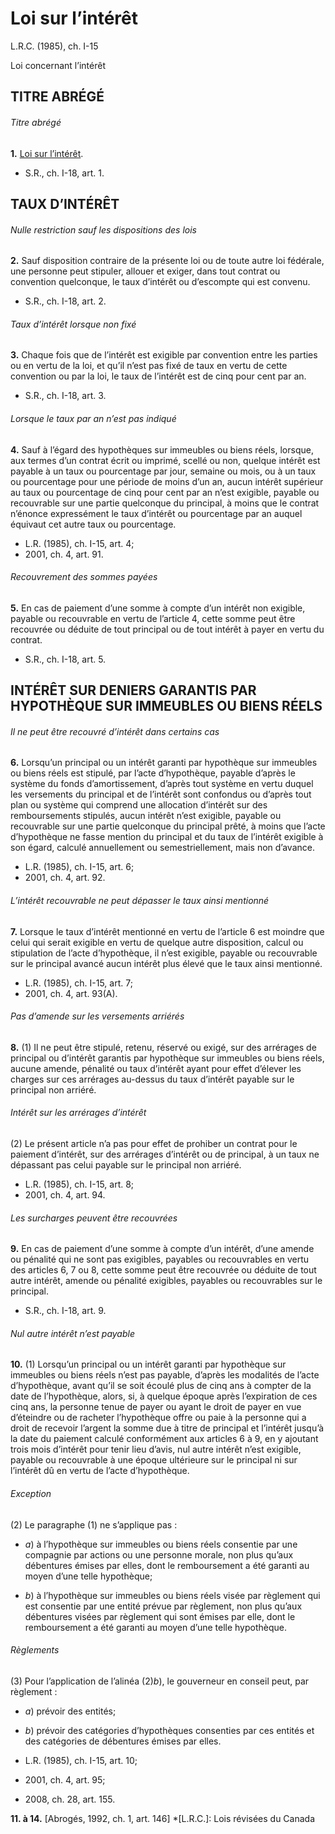 # Loi sur l’intérêt

L.R.C. (1985), ch. I-15

Loi concernant l’intérêt

## TITRE ABRÉGÉ

###### Titre abrégé

**1.** [Loi sur l’intérêt](/canada/fra/lois/I/I-15.md).

  * S.R., ch. I-18, art. 1.

## TAUX D’INTÉRÊT

###### Nulle restriction sauf les dispositions des lois

**2.** Sauf disposition contraire de la présente loi ou de toute autre loi fédérale, une personne peut stipuler, allouer et exiger, dans tout contrat ou convention quelconque, le taux d’intérêt ou d’escompte qui est convenu.

  * S.R., ch. I-18, art. 2.

###### Taux d’intérêt lorsque non fixé

**3.** Chaque fois que de l’intérêt est exigible par convention entre les parties ou en vertu de la loi, et qu’il n’est pas fixé de taux en vertu de cette convention ou par la loi, le taux de l’intérêt est de cinq pour cent par an.

  * S.R., ch. I-18, art. 3.

###### Lorsque le taux par an n’est pas indiqué

**4.** Sauf à l’égard des hypothèques sur immeubles ou biens réels, lorsque, aux termes d’un contrat écrit ou imprimé, scellé ou non, quelque intérêt est payable à un taux ou pourcentage par jour, semaine ou mois, ou à un taux ou pourcentage pour une période de moins d’un an, aucun intérêt supérieur au taux ou pourcentage de cinq pour cent par an n’est exigible, payable ou recouvrable sur une partie quelconque du principal, à moins que le contrat n’énonce expressément le taux d’intérêt ou pourcentage par an auquel équivaut cet autre taux ou pourcentage.

  * L.R. (1985), ch. I-15, art. 4;
  * 2001, ch. 4, art. 91.

###### Recouvrement des sommes payées

**5.** En cas de paiement d’une somme à compte d’un intérêt non exigible, payable ou recouvrable en vertu de l’article 4, cette somme peut être recouvrée ou déduite de tout principal ou de tout intérêt à payer en vertu du contrat.

  * S.R., ch. I-18, art. 5.

## INTÉRÊT SUR DENIERS GARANTIS PAR HYPOTHÈQUE SUR IMMEUBLES OU BIENS RÉELS

###### Il ne peut être recouvré d’intérêt dans certains cas

**6.** Lorsqu’un principal ou un intérêt garanti par hypothèque sur immeubles ou biens réels est stipulé, par l’acte d’hypothèque, payable d’après le système du fonds d’amortissement, d’après tout système en vertu duquel les versements du principal et de l’intérêt sont confondus ou d’après tout plan ou système qui comprend une allocation d’intérêt sur des remboursements stipulés, aucun intérêt n’est exigible, payable ou recouvrable sur une partie quelconque du principal prêté, à moins que l’acte d’hypothèque ne fasse mention du principal et du taux de l’intérêt exigible à son égard, calculé annuellement ou semestriellement, mais non d’avance.

  * L.R. (1985), ch. I-15, art. 6;
  * 2001, ch. 4, art. 92.

###### L’intérêt recouvrable ne peut dépasser le taux ainsi mentionné

**7.** Lorsque le taux d’intérêt mentionné en vertu de l’article 6 est moindre que celui qui serait exigible en vertu de quelque autre disposition, calcul ou stipulation de l’acte d’hypothèque, il n’est exigible, payable ou recouvrable sur le principal avancé aucun intérêt plus élevé que le taux ainsi mentionné.

  * L.R. (1985), ch. I-15, art. 7;
  * 2001, ch. 4, art. 93(A).

###### Pas d’amende sur les versements arriérés

**8.** (1) Il ne peut être stipulé, retenu, réservé ou exigé, sur des arrérages de principal ou d’intérêt garantis par hypothèque sur immeubles ou biens réels, aucune amende, pénalité ou taux d’intérêt ayant pour effet d’élever les charges sur ces arrérages au-dessus du taux d’intérêt payable sur le principal non arriéré.

###### Intérêt sur les arrérages d’intérêt

(2) Le présent article n’a pas pour effet de prohiber un contrat pour le paiement d’intérêt, sur des arrérages d’intérêt ou de principal, à un taux ne dépassant pas celui payable sur le principal non arriéré.

  * L.R. (1985), ch. I-15, art. 8;
  * 2001, ch. 4, art. 94.

###### Les surcharges peuvent être recouvrées

**9.** En cas de paiement d’une somme à compte d’un intérêt, d’une amende ou pénalité qui ne sont pas exigibles, payables ou recouvrables en vertu des articles 6, 7 ou 8, cette somme peut être recouvrée ou déduite de tout autre intérêt, amende ou pénalité exigibles, payables ou recouvrables sur le principal.

  * S.R., ch. I-18, art. 9.

###### Nul autre intérêt n’est payable

**10.** (1) Lorsqu’un principal ou un intérêt garanti par hypothèque sur immeubles ou biens réels n’est pas payable, d’après les modalités de l’acte d’hypothèque, avant qu’il se soit écoulé plus de cinq ans à compter de la date de l’hypothèque, alors, si, à quelque époque après l’expiration de ces cinq ans, la personne tenue de payer ou ayant le droit de payer en vue d’éteindre ou de racheter l’hypothèque offre ou paie à la personne qui a droit de recevoir l’argent la somme due à titre de principal et l’intérêt jusqu’à la date du paiement calculé conformément aux articles 6 à 9, en y ajoutant trois mois d’intérêt pour tenir lieu d’avis, nul autre intérêt n’est exigible, payable ou recouvrable à une époque ultérieure sur le principal ni sur l’intérêt dû en vertu de l’acte d’hypothèque.

###### Exception

(2) Le paragraphe (1) ne s’applique pas :

  * _a_) à l’hypothèque sur immeubles ou biens réels consentie par une compagnie par actions ou une personne morale, non plus qu’aux débentures émises par elles, dont le remboursement a été garanti au moyen d’une telle hypothèque;

  * _b_) à l’hypothèque sur immeubles ou biens réels visée par règlement qui est consentie par une entité prévue par règlement, non plus qu’aux débentures visées par règlement qui sont émises par elle, dont le remboursement a été garanti au moyen d’une telle hypothèque.

###### Règlements

(3) Pour l’application de l’alinéa (2)_b_), le gouverneur en conseil peut, par règlement :

  * _a_) prévoir des entités;

  * _b_) prévoir des catégories d’hypothèques consenties par ces entités et des catégories de débentures émises par elles.

  * L.R. (1985), ch. I-15, art. 10;
  * 2001, ch. 4, art. 95;
  * 2008, ch. 28, art. 155.

**11\. à 14.** [Abrogés, 1992, ch. 1, art. 146]
  *[L.R.C.]: Lois révisées du Canada

